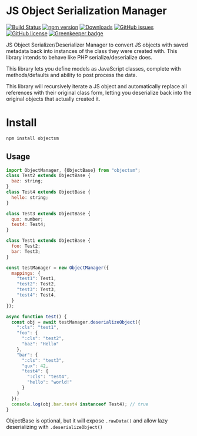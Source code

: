 # JS Object Serialization Manager
[![Build Status](https://travis-ci.org/aikar/objectsm.svg?branch=master)](https://travis-ci.org/aikar/objectsm)
[![npm version](https://img.shields.io/npm/v//objectsm.svg)](https://www.npmjs.org/package/objectsm)
[![Downloads](https://img.shields.io/npm/dt/objectsm.svg)](https://www.npmjs.org/package/objectsm)
[![GitHub issues](https://img.shields.io/github/issues/aikar/objectsm.svg)](https://github.com/aikar/objectsm/issues)
[![GitHub license](https://img.shields.io/github/license/aikar/objectsm.svg)](https://github.com/aikar/objectsm/blob/master/LICENSE)
[![Greenkeeper badge](https://badges.greenkeeper.io/aikar/objectsm.svg)](https://greenkeeper.io/)

JS Object Serializer/Deserializer Manager to convert JS objects with saved metadata back into instances of the class they were created with.
This library intends to behave like PHP serialize/deserialize does.

This library lets you define models as JavaScript classes, complete with methods/defaults and ability to post process the data.

This library will recursively iterate a JS object and automatically replace all references with their original class form,
letting you deserialize back into the original objects that actually created it.

# Install
```bash
npm install objectsm
```

## Usage
```javascript
import ObjectManager, {ObjectBase} from "objectsm";
class Test2 extends ObjectBase {
  baz: string;
}
class Test4 extends ObjectBase {
  hello: string;
}

class Test3 extends ObjectBase {
  qux: number;
  test4: Test4;
}

class Test1 extends ObjectBase {
  foo: Test2;
  bar: Test3;
}

const testManager = new ObjectManager({
  mappings: {
    "test1": Test1,
    "test2": Test2,
    "test3": Test3,
    "test4": Test4,
  }
});

async function test() {
  const obj = await testManager.deserializeObject({
    ":cls": "test1",
    "foo": {
      ":cls": "test2",
      "baz": "Hello"
    },
    "bar": {
      ":cls": "test3",
      "qux": 42,
      "test4": {
        ":cls": "test4",
        "hello": "world!"
      }
    }
  });
  console.log(obj.bar.test4 instanceof Test4); // true
}
```
ObjectBase is optional, but it will expose `.rawData()` and allow lazy deserializing with `.deserializeObject()`
